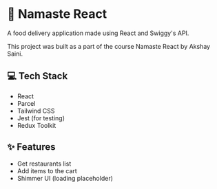 # 🙏 Namaste React
A food delivery application made using React and Swiggy's API.

This project was built as a part of the course Namaste React by Akshay Saini.

## 💻 Tech Stack
- React
- Parcel
- Tailwind CSS
- Jest (for testing)
- Redux Toolkit

## ✨ Features
- Get restaurants list
- Add items to the cart
- Shimmer UI (loading placeholder)

